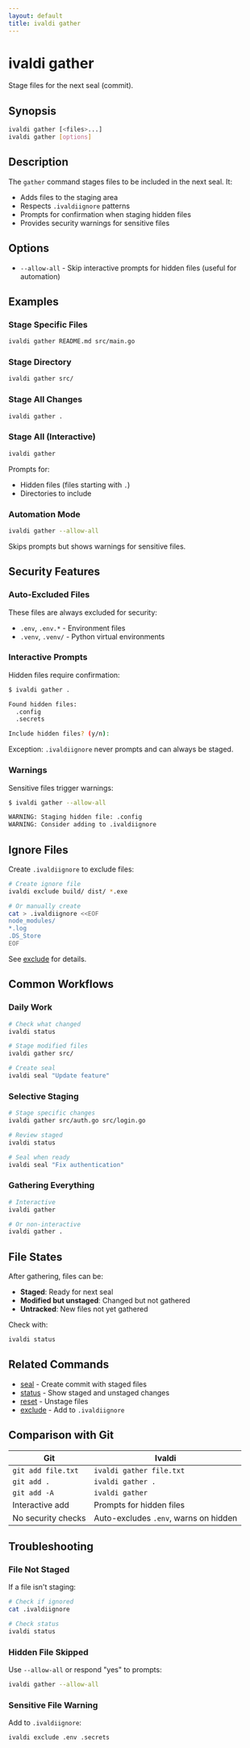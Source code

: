 ```yaml
---
layout: default
title: ivaldi gather
---
```


# ivaldi gather

Stage files for the next seal (commit).

## Synopsis

```bash
ivaldi gather [<files>...]
ivaldi gather [options]
```

## Description

The `gather` command stages files to be included in the next seal. It:
- Adds files to the staging area
- Respects `.ivaldiignore` patterns
- Prompts for confirmation when staging hidden files
- Provides security warnings for sensitive files

## Options

- `--allow-all` - Skip interactive prompts for hidden files (useful for automation)

## Examples

### Stage Specific Files

```bash
ivaldi gather README.md src/main.go
```

### Stage Directory

```bash
ivaldi gather src/
```

### Stage All Changes

```bash
ivaldi gather .
```

### Stage All (Interactive)

```bash
ivaldi gather
```

Prompts for:
- Hidden files (files starting with `.`)
- Directories to include

### Automation Mode

```bash
ivaldi gather --allow-all
```

Skips prompts but shows warnings for sensitive files.

## Security Features

### Auto-Excluded Files

These files are always excluded for security:
- `.env`, `.env.*` - Environment files
- `.venv`, `.venv/` - Python virtual environments

### Interactive Prompts

Hidden files require confirmation:
```bash
$ ivaldi gather .

Found hidden files:
  .config
  .secrets

Include hidden files? (y/n):
```

Exception: `.ivaldiignore` never prompts and can always be staged.

### Warnings

Sensitive files trigger warnings:
```bash
$ ivaldi gather --allow-all

WARNING: Staging hidden file: .config
WARNING: Consider adding to .ivaldiignore
```

## Ignore Files

Create `.ivaldiignore` to exclude files:

```bash
# Create ignore file
ivaldi exclude build/ dist/ *.exe

# Or manually create
cat > .ivaldiignore <<EOF
node_modules/
*.log
.DS_Store
EOF
```

See [exclude](exclude.md) for details.

## Common Workflows

### Daily Work

```bash
# Check what changed
ivaldi status

# Stage modified files
ivaldi gather src/

# Create seal
ivaldi seal "Update feature"
```

### Selective Staging

```bash
# Stage specific changes
ivaldi gather src/auth.go src/login.go

# Review staged
ivaldi status

# Seal when ready
ivaldi seal "Fix authentication"
```

### Gathering Everything

```bash
# Interactive
ivaldi gather

# Or non-interactive
ivaldi gather .
```

## File States

After gathering, files can be:
- **Staged**: Ready for next seal
- **Modified but unstaged**: Changed but not gathered
- **Untracked**: New files not yet gathered

Check with:
```bash
ivaldi status
```

## Related Commands

- [seal](seal.md) - Create commit with staged files
- [status](status.md) - Show staged and unstaged changes
- [reset](reset.md) - Unstage files
- [exclude](exclude.md) - Add to `.ivaldiignore`

## Comparison with Git

| Git | Ivaldi |
|-----|--------|
| `git add file.txt` | `ivaldi gather file.txt` |
| `git add .` | `ivaldi gather .` |
| `git add -A` | `ivaldi gather` |
| Interactive add | Prompts for hidden files |
| No security checks | Auto-excludes `.env`, warns on hidden |

## Troubleshooting

### File Not Staged

If a file isn't staging:
```bash
# Check if ignored
cat .ivaldiignore

# Check status
ivaldi status
```

### Hidden File Skipped

Use `--allow-all` or respond "yes" to prompts:
```bash
ivaldi gather --allow-all
```

### Sensitive File Warning

Add to `.ivaldiignore`:
```bash
ivaldi exclude .env .secrets
```
